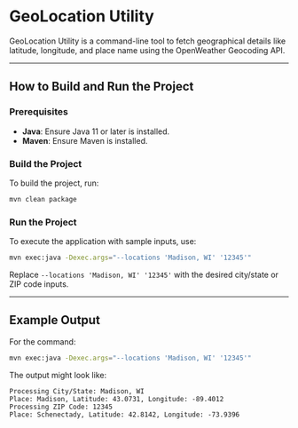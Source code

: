 
# GeoLocation Utility

GeoLocation Utility is a command-line tool to fetch geographical details like latitude, longitude, and place name using the OpenWeather Geocoding API.

---

## How to Build and Run the Project

### Prerequisites
- **Java**: Ensure Java 11 or later is installed.
- **Maven**: Ensure Maven is installed.

### Build the Project
To build the project, run:
```bash
mvn clean package
```

### Run the Project
To execute the application with sample inputs, use:
```bash
mvn exec:java -Dexec.args="--locations 'Madison, WI' '12345'"
```

Replace `--locations 'Madison, WI' '12345'` with the desired city/state or ZIP code inputs.

---

## Example Output
For the command:
```bash
mvn exec:java -Dexec.args="--locations 'Madison, WI' '12345'"
```
The output might look like:
```
Processing City/State: Madison, WI
Place: Madison, Latitude: 43.0731, Longitude: -89.4012
Processing ZIP Code: 12345
Place: Schenectady, Latitude: 42.8142, Longitude: -73.9396
```


